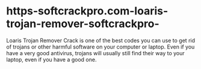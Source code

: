 # https-softcrackpro.com-loaris-trojan-remover-softcrackpro-
Loaris Trojan Remover Crack is one of the best codes you can use to get rid of trojans or other harmful software on your computer or laptop. Even if you have a very good antivirus, trojans will usually still find their way to your laptop, even if you have a good one.
